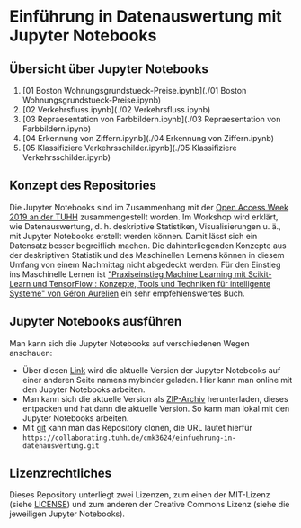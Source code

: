 # Einführung in Datenauswertung mit Jupyter Notebooks

## Übersicht über Jupyter Notebooks

1. [01 Boston Wohnungsgrundstueck-Preise.ipynb](./01 Boston Wohnungsgrundstueck-Preise.ipynb)
1. [02 Verkehrsfluss.ipynb](./02 Verkehrsfluss.ipynb)
1. [03 Repraesentation von Farbbildern.ipynb](./03 Repraesentation von Farbbildern.ipynb)
1. [04 Erkennung von Ziffern.ipynb](./04 Erkennung von Ziffern.ipynb)
1. [05 Klassifiziere Verkehrsschilder.ipynb](./05 Klassifiziere Verkehrsschilder.ipynb)

## Konzept des Repositories

Die Jupyter Notebooks sind im Zusammenhang mit der [Open Access Week 2019 an der TUHH](https://www.tub.tuhh.de/blog/2019/10/14/oaweek2019-an-der-tuhh-programm/) zusammengestellt worden.
Im Workshop wird erklärt, wie Datenauswertung, d. h. deskriptive Statistiken, Visualisierungen u. ä., mit Jupyter Notebooks erstellt werden können.
Damit lässt sich ein Datensatz besser begreiflich machen.
Die dahinterliegenden Konzepte aus der deskriptiven Statistik und des Maschinellen Lernens können in diesem Umfang von einem Nachmittag nicht abgedeckt werden.
Für den Einstieg ins Maschinelle Lernen ist 
["Praxiseinstieg Machine Learning mit Scikit-Learn und TensorFlow : Konzepte, Tools und Techniken für intelligente Systeme" von Géron Aurelien](https://katalog.tub.tuhh.de/Record/898831717)
ein sehr empfehlenswertes Buch.

## Jupyter Notebooks ausführen

Man kann sich die Jupyter Notebooks auf verschiedenen Wegen anschauen:
- Über diesen [Link](https://mybinder.org/v2/git/https%3A%2F%2Fcollaborating.tuhh.de%2Fcmk3624%2Feinfuehrung-in-datenauswertung.git/master)
wird die aktuelle Version der Jupyter Notebooks auf einer anderen Seite namens mybinder geladen.
Hier kann man online mit den Jupyter Notebooks arbeiten.
- Man kann sich die aktuelle Version als 
[ZIP-Archiv](https://collaborating.tuhh.de/cmk3624/einfuehrung-in-datenauswertung/-/archive/master/einfuehrung-in-datenauswertung-master.zip)
herunterladen, dieses entpacken und hat dann die aktuelle Version.
So kann man lokal mit den Jupyter Notebooks arbeiten.
- Mit [git](https://git-scm.com/) kann man das Repository clonen, die URL lautet hierfür `https://collaborating.tuhh.de/cmk3624/einfuehrung-in-datenauswertung.git`


## Lizenzrechtliches

Dieses Repository unterliegt zwei Lizenzen, zum einen der MIT-Lizenz (siehe [LICENSE](./LICENSE)) und zum anderen der Creative Commons Lizenz (siehe die jeweiligen Jupyter Notebooks).
